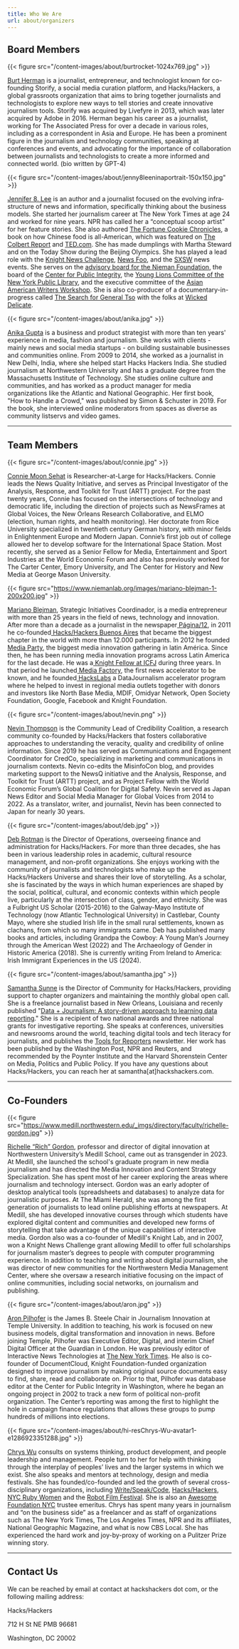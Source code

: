 ```yaml
---
title: Who We Are
url: about/organizers
---
```


## Board Members

{{< figure src="/content-images/about/burtrocket-1024x769.jpg" >}}

[Burt Herman][3] is a journalist, entrepreneur, and technologist known for co-founding Storify, a social media curation platform, and Hacks/Hackers, a global grassroots organization that aims to bring together journalists and technologists to explore new ways to tell stories and create innovative journalism tools. Storify was acquired by Livefyre in 2013, which was later acquired by Adobe in 2016. Herman began his career as a journalist, working for The Associated Press for over a decade in various roles, including as a correspondent in Asia and Europe. He has been a prominent figure in the journalism and technology communities, speaking at conferences and events, and advocating for the importance of collaboration between journalists and technologists to create a more informed and connected world. (bio written by GPT-4)

{{< figure src="/content-images/about/jenny8leeninaportrait-150x150.jpg" >}}

[Jennifer 8. Lee](http://www.jennifer8lee.com) is an author and a journalist focused on the evolv­ing infra­struc­ture of news and information, specifically thinking about the business models. She started her journalism career at The New York Times at age 24 and worked for nine years. NPR has called her a &#8220;conceptual scoop artist&#8221; for her feature stories. She also authored [The Fortune Cookie Chronicles][7], a book on how Chinese food is all-American, which was featured on [The Colbert Report][8] and [TED.com][9]. She has made dumplings with Martha Steward and on the Today Show during the Beijing Olympics. She has played a lead role with the [Knight News Challenge][10], [News Foo][11], and the [SXSW][12] news events. She serves on the [advisory board for the Nieman Foundation][13], the board of the [Center for Public Integrity][14], the [Young Lions Committee of the New York Public Library][15], and the executive committee of the [Asian American Writers Workshop][16]. She is also co-producer of a documentary-in-progress called [The Search for General Tso][17] with the folks at [Wicked Delicate][18].

{{< figure src="/content-images/about/anika.jpg" >}}

[Anika Gupta](http://www.linkedin.com/in/digitalanika) is a business and product strategist with more than ten years' experience in media, fashion and journalism. She works with clients - mainly news and social media startups - on building sustainable businesses and communities online. From 2009 to 2014, she worked as a journalist in New Delhi, India, where she helped start Hacks Hackers India. She studied journalism at Northwestern University and has a graduate degree from the Massachusetts Institute of Technology. She studies online culture and communities, and has worked as a product manager for media organizations like the Atlantic and National Geographic. Her first book, "How to Handle a Crowd," was published by Simon & Schuster in 2019. For the book, she interviewed online moderators from spaces as diverse as community listservs and video games.

---

## Team Members

{{< figure src="/content-images/about/connie.jpg" >}}

[Connie Moon Sehat](https://www.linkedin.com/in/connieatwork) is Researcher-at-Large for Hacks/Hackers. Connie leads the News Quality Initiative, and serves as Principal Investigator of the Analysis, Response, and Toolkit for Trust (ARTT) project. For the past twenty years, Connie has focused on the intersections of technology and democratic life, including the direction of projects such as NewsFrames at Global Voices, the New Orleans Research Collaborative, and ELMO (election, human rights, and health monitoring). Her doctorate from Rice University specialized in twentieth century German history, with minor fields in Enlightenment Europe and Modern Japan. Connie’s first job out of college allowed her to develop software for the International Space Station. Most recently, she served as a Senior Fellow for Media, Entertainment and Sport Industries at the World Economic Forum and also has previously worked for The Carter Center, Emory University, and The Center for History and New Media at George Mason University.

{{< figure src="https://www.niemanlab.org/images/mariano-blejman-1-200x200.jpg" >}}

[Mariano Blejman](https://ar.linkedin.com/in/marianoblejman), Strategic Initiatives Coordinador, is a media entrepreneur with more than 25 years in the field of news, technology and innovation. After more than a decade as a journalist in the newspaper[ Página/12](https://www.pagina12.com.ar/), in 2011 he co-founded[ Hacks/Hackers Buenos Aires](https://www.meetup.com/es/HacksHackersBA/) that became the biggest chapter in the world with more than 12.000 participants. In 2012 he founded[ Media Party](https://www.mediaparty.info/), the biggest media innovation gathering in latin América. Since then, he has been running media innovation programs across Latin America for the last decade. He was a[ Knight Fellow at ICFJ](https://www.icfj.org/our-work/knight/profiles/mariano-blejman) during three years. In that period he launched[ Media Factory](https://mediafactory.vc/), the first news accelerator to be known, and he founded[ HacksLabs](https://hackdash.org/dashboards/hackslabs) a DataJournalism accelerator program where he helped to invest in regional media outlets together with donors and investors like North Base Media, MDIF, Omidyar Network, Open Society Foundation, Google, Facebook and Knight Foundation.

{{< figure src="/content-images/about/nevin.png" >}}

[Nevin Thompson](https://www.linkedin.com/in/nevinthompson) is the Community Lead of Credibility Coalition, a research community co-founded by Hacks/Hackers that fosters collaborative approaches to understanding the veracity, quality and credibility of online information. Since 2019 he has served as Communications and Engagement Coordinator for CredCo,  specializing in marketing and communications in journalism contexts. Nevin co-edits the MisinfoCon blog, and provides marketing support to the NewsQ initiative and the Analysis, Response, and Toolkit for Trust (ARTT) project, and as Project Fellow with the World Economic Forum’s Global Coalition for Digital Safety. Nevin served as Japan News Editor and Social Media Manager for Global Voices from 2014 to 2022. As a translator, writer, and journalist, Nevin has been connected to Japan for nearly 30 years.

{{< figure src="/content-images/about/deb.jpg" >}}

[Deb Rotman](https://www.linkedin.com/in/deb-rotman-phd-b7798b45/) is the Director of Operations, overseeing finance and administration for Hacks/Hackers. For more than three decades, she has been in various leadership roles in academic, cultural resource management, and non-profit organizations. She enjoys working with the community of journalists and technologists who make up the Hacks/Hackers Universe and shares their love of storytelling. As a scholar, she is fascinated by the ways in which human experiences are shaped by the social, political, cultural, and economic contexts within which people live, particularly at the intersection of class, gender, and ethnicity. She was a Fulbright US Scholar (2015-2016) to the Galway-Mayo Institute of Technology (now Atlantic Technological University) in Castlebar, County Mayo, where she studied Irish life in the small rural settlements, known as clachans, from which so many immigrants came. Deb has published many books and articles, including Grandpa the Cowboy: A Young Man’s Journey through the American West (2022) and The Archaeology of Gender in Historic America (2018). She is currently writing From Ireland to America: Irish Immigrant Experiences in the US (2024).

{{< figure src="/content-images/about/samantha.jpg" >}}

[Samantha Sunne][22] is the Director of Community for Hacks/Hackers, providing support to chapter organizers and maintaining the monthly global open call. She is a freelance journalist based in New Orleans, Louisiana and recenly published "[Data + Journalism: A story-driven approach to learning data reporting](https://dataplusjournalism.com/)." She is a recipient of two national awards and three national grants for investigative reporting. She speaks at conferences, universities and newsrooms around the world, teaching digital tools and tech literacy for journalists, and publishes the [Tools for Reporters][23] newsletter. Her work has been published by the Washington Post, NPR and Reuters, and recommended by the Poynter Institute and the Harvard Shorenstein Center on Media, Politics and Public Policy. If you have any questions about Hacks/Hackers, you can reach her at samantha[at]hackshackers.com.

--- 

## Co-Founders

{{< figure src="https://www.medill.northwestern.edu/_imgs/directory/faculty/richelle-gordon.jpg" >}}

[Richelle “Rich” Gordon](https://www.medill.northwestern.edu/directory/faculty/rich-gordon.html), professor and director of digital innovation at Northwestern University’s Medill School, came out as transgender in 2023. At Medill, she launched the school's graduate program in new media journalism and has directed the Media Innovation and Content Strategy Specialization. She has spent most of her career exploring the areas where journalism and technology intersect. Gordon was an early adopter of desktop analytical tools (spreadsheets and databases) to analyze data for journalistic purposes. At The Miami Herald, she was among the first generation of journalists to lead online publishing efforts at newspapers. At Medill, she has developed innovative courses through which students have explored digital content and communities and developed new forms of storytelling that take advantage of the unique capabilities of interactive media. Gordon also was a co-founder of Medill's Knight Lab, and in 2007, won a Knight News Challenge grant allowing Medill to offer full scholarships for journalism master’s degrees to people with computer programming experience.  In addition to teaching and writing about digital journalism, she was director of new communities for the Northwestern Media Management Center, where she oversaw a research initiative focusing on the impact of online communities, including social networks, on journalism and publishing.

{{< figure src="/content-images/about/aron.jpg" >}}

[Aron Pilhofer][5] is the James B. Steele Chair in Journalism Innovation at Temple University. In addition to teaching, his work is focused on new business models, digital transformation and innovation in news. Before joining Temple, Pilhofer was Executive Editor, Digital, and interim Chief Digital Officer at the Guardian in London. He was previously editor of Interactive News Technologies at [The New York Times][6]. He also is co-founder of DocumentCloud, Knight Foundation-funded organization designed to improve journalism by making original source documents easy to find, share, read and collaborate on. Prior to that, Pilhofer was database editor at the Center for Public Integrity in Washington, where he began an ongoing project in 2002 to track a new form of political non-profit organization. The Center&#8217;s reporting was among the first to highlight the hole in campaign finance regulations that allows these groups to pump hundreds of millions into elections.

{{< figure src="/content-images/about/hi-resChrys-Wu-avatar1-e1286923351288.jpg" >}}

[Chrys Wu](http://chryswu.com) consults on systems thinking, product development, and people leadership and management. People turn to her for help with thinking through the interplay of peoples’ lives and the larger systems in which we exist. She also speaks and mentors at technology, design and media festivals. She has founded/co-founded and led the growth of several cross-disciplinary organizations, including [Write/Speak/Code](http://writespeakcode.com/), [Hacks/Hackers](http://hackshackers.com/), [NYC Ruby Women](http://www.meetup.com/NYC-Ruby-Women) and the [Robot Film Festival](http://robotfilmfestival.com/). She is also an [Awesome Foundation NYC](https://www.awesomefoundation.org/en/chapters/nyc) trustee emeritus. Chrys has spent many years in journalism and “on the business side” as a freelancer and as staff of organizations such as The New York Times, The Los Angeles Times, NPR and its affiliates, National Geographic Magazine, and what is now CBS Local. She has experienced the hard work and joy-by-proxy of working on a Pulitzer Prize winning story.

--- 

## Contact Us

We can be reached by email at contact at hackshackers dot com, or the following mailing address:

Hacks/Hackers

712 H St NE PMB 96681

Washington, DC 20002


 [1]: https://www.linkedin.com/in/richgor/
 [2]: http://www.medill.northwestern.edu/
 [3]: http://burtherman.com
 [4]: http://knight.stanford.edu/fellows/2009/herman/
 [5]: http://twitter.com/pilhofer
 [6]: http://nytimes.com
 [7]: http://fortunecookiechronicles.com
 [8]: http://www.colbertnation.com/the-colbert-report-videos/163297/march-04-2008/jennifer-8--lee
 [9]: http://www.ted.com/talks/jennifer_8_lee_looks_for_general_tso.html
 [10]: http://newschallenge.org
 [11]: http://newsfoo.org
 [12]: http://sxsw.com
 [13]: http://www.nieman.harvard.edu/NiemanFoundation/AboutTheFoundation/AdvisoryBoard.aspx
 [14]: http://cpi.org
 [15]: http://www.nypl.org/support/membership/young-lions
 [16]: http://aaww.org
 [17]: http://thesearchforgeneraltso.com
 [18]: http://wickedelicate.com
 [19]: http://chryswu.com/
 [20]: http://twitter.com/MacDiva
 [21]: http://pinboard.in/u:MacDiva
 [22]: http://www.samanthasunne.com/
 [23]: https://toolsforreporters.com/
